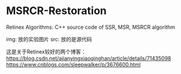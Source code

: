 # MSRCR-Restoration
Retinex Algorithms: C++ source code of SSR, MSR, MSRCR algorithm

img: 放的实验图片
src: 放的是源代码 

这是关于Retinex较好的两个博客：
https://blog.csdn.net/ajianyingxiaoqinghan/article/details/71435098
https://www.cnblogs.com/sleepwalker/p/3676600.html
